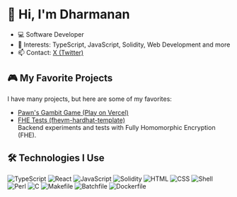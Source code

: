 
# 👋 Hi, I'm Dharmanan

- 💻 Software Developer
- 🚀 Interests: TypeScript, JavaScript, Solidity, Web Development and more
- 📫 Contact: [X (Twitter)](https://x.com/KohenEric)

## 🎮 My Favorite Projects

I have many projects, but here are some of my favorites:

- [Pawn's Gambit Game (Play on Vercel)](https://pawnsgambit.vercel.app/)
- [FHE Tests (fhevm-hardhat-template)](https://github.com/dharmanan/fhevm-hardhat-template)  
	Backend experiments and tests with Fully Homomorphic Encryption (FHE).


## 🛠️ Technologies I Use
![TypeScript](https://img.shields.io/badge/-TypeScript-333333?style=flat&logo=typescript)
![React](https://img.shields.io/badge/-React-333333?style=flat&logo=react)
![JavaScript](https://img.shields.io/badge/-JavaScript-333333?style=flat&logo=javascript)
![Solidity](https://img.shields.io/badge/-Solidity-333333?style=flat&logo=solidity)
![HTML](https://img.shields.io/badge/-HTML-333333?style=flat&logo=html5)
![CSS](https://img.shields.io/badge/-CSS-333333?style=flat&logo=css3)
![Shell](https://img.shields.io/badge/-Shell-333333?style=flat&logo=gnu-bash)
![Perl](https://img.shields.io/badge/-Perl-333333?style=flat&logo=perl)
![C](https://img.shields.io/badge/-C-333333?style=flat&logo=c)
![Makefile](https://img.shields.io/badge/-Makefile-333333?style=flat)
![Batchfile](https://img.shields.io/badge/-Batchfile-333333?style=flat)
![Dockerfile](https://img.shields.io/badge/-Docker-333333?style=flat&logo=docker)

<!-- Add more sections or customize as you like! -->
